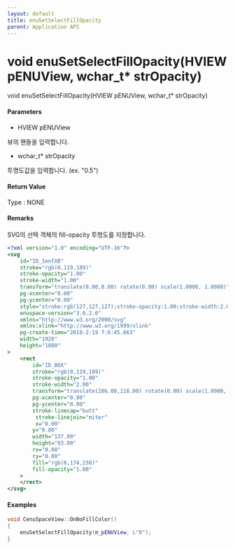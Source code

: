 ```yaml
---
layout: default
title: enuSetSelectFillOpacity
parent: Application API
---
```

# void enuSetSelectFillOpacity\(HVIEW pENUView, wchar\_t\* strOpacity\)

void enuSetSelectFillOpacity\(HVIEW pENUView, wchar\_t\* strOpacity\)

#### Parameters

* HVIEW pENUView

뷰의 핸들을 입력합니다.

* wchar\_t\* strOpacity

투명도값을 입력합니다. \(ex. "0.5"\)

#### Return Value

Type : NONE

#### Remarks

SVG의 선택 객체의 fill-opacity 투명도를 지정합니다.

```xml
<?xml version="1.0" encoding="UTF-16"?>
<svg
    id="ID_1enfXB"
    stroke="rgb(0,119,189)"
    stroke-opacity="1.00"
    stroke-width="1.00"
    transform="translate(0.00,0.00) rotate(0.00) scale(1.0000, 1.0000)"
    pg-xcenter="0.00"
    pg-ycenter="0.00"
    style="stroke:rgb(127,127,127);stroke-opacity:1.00;stroke-width:2.00;stroke-dasharray:1,1,1;"
    enuspace-version="3.0.2.0"
    xmlns="http://www.w3.org/2000/svg"
    xmlns:xlink="http://www.w3.org/1999/xlink"
    pg-create-time="2018-2-19 7:6:45.663"
    width="1920"
    height="1080"
>
    <rect
        id="ID_BOX"
        stroke="rgb(0,119,189)"
        stroke-opacity="1.00"
        stroke-width="2.00"
        transform="translate(286.00,118.00) rotate(0.00) scale(1.0000, 1.0000)"
        pg-xcenter="0.00"
        pg-ycenter="0.00"
        stroke-linecap="butt"
         stroke-linejoin="miter"
         x="0.00"
        y="0.00"
        width="137.00"
        height="93.00"
        rx="0.00"
        ry="0.00"
        fill="rgb(0,174,238)"
        fill-opacity="1.00"
    >
    </rect>
</svg>
```

#### Examples

```cpp
void CenuSpaceView::OnNoFillColor()
{
    enuSetSelectFillOpacity(m_pENUView, L"0");
}
```



